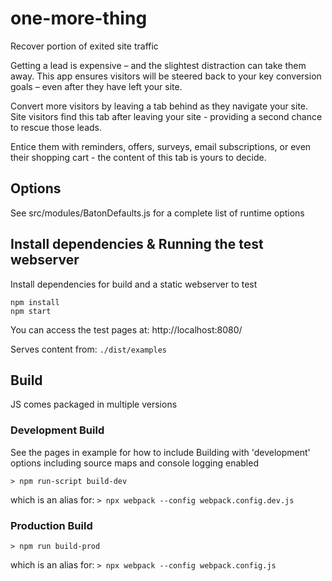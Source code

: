 # one-more-thing
Recover portion of exited site traffic

Getting a lead is expensive – and the slightest distraction can take them away. This app ensures visitors will be steered back to your key conversion goals – even after they have left your site.

Convert more visitors by leaving a tab behind as they navigate your site. Site visitors find this tab after leaving your site - providing a second chance to rescue those leads.

Entice them with reminders, offers, surveys, email subscriptions, or even their shopping cart - the content of this tab is yours to decide.

## Options
See src/modules/BatonDefaults.js for a complete list of runtime options

## Install dependencies & Running the test webserver
Install dependencies for build and a static webserver to test
```
npm install
npm start
```
You can access the test pages at: http://localhost:8080/

Serves content from: `./dist/examples`

## Build
JS comes packaged in multiple versions

### Development Build
See the pages in example for how to include
Building with 'development' options including source maps and console logging enabled
```
> npm run-script build-dev
```
which is an alias for:  `> npx webpack --config webpack.config.dev.js`


### Production Build
```
> npm run build-prod
```
which is an alias for:  `> npx webpack --config webpack.config.js`